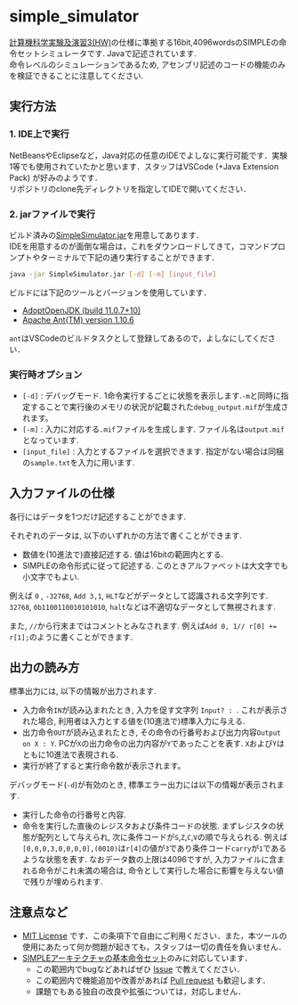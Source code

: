 # simple_simulator

[計算機科学実験及演習3(HW)](http://www.lab3.kuis.kyoto-u.ac.jp/~takase/le3a/)の仕様に準拠する16bit,4096wordsのSIMPLEの命令セットシミュレータです. Javaで記述されています.  
命令レベルのシミュレーションであるため, アセンブリ記述のコードの機能のみを検証できることに注意してください. 

## 実行方法

### 1. IDE上で実行

NetBeansやEclipseなど，Java対応の任意のIDEでよしなに実行可能です．実験1等でも使用されていたかと思います．スタッフはVSCode (+Java Extension Pack) が好みのようです．  
リポジトリのclone先ディレクトリを指定してIDEで開いてください．

### 2. jarファイルで実行

ビルド済みの[SimpleSimulator.jar](SimpleSimulator.jar)を用意してあります．  
IDEを用意するのが面倒な場合は，これをダウンロードしてきて，コマンドプロンプトやターミナルで下記の通り実行することができます．

```bash
java -jar SimpleSimulator.jar [-d] [-m] [input_file] 
```

ビルドには下記のツールとバージョンを使用しています．

- [AdoptOpenJDK (build 11.0.7+10)](https://adoptopenjdk.net/)
- [Apache Ant(TM) version 1.10.6](https://ant.apache.org/)

`ant`はVSCodeのビルドタスクとして登録してあるので，よしなにしてください．


### 実行時オプション

- `[-d]` : デバッグモード. 1命令実行するごとに状態を表示します.`-m`と同時に指定することで実行後のメモリの状況が記載された`debug_output.mif`が生成されます。
- `[-m]` : 入力に対応する`.mif`ファイルを生成します. ファイル名は`output.mif`となっています.
- `[input_file]` : 入力とするファイルを選択できます. 指定がない場合は同梱の`sample.txt`を入力に用います.

## 入力ファイルの仕様

各行にはデータを1つだけ記述することができます.

それぞれのデータは, 以下のいずれかの方法で書くことができます.

- 数値を(10進法で)直接記述する. 値は16bitの範囲内とする.
- SIMPLEの命令形式に従って記述する. このときアルファベットは大文字でも小文字でもよい.

例えば `0` , `-32768`, `Add 3,1`, `HLT`などがデータとして認識される文字列です.
`32768`, `0b1100110010101010`, `halt`などは不適切なデータとして無視されます.

また, `//`から行末まではコメントとみなされます. 例えば`Add 0, 1// r[0] += r[1];`のように書くことができます.

## 出力の読み方

標準出力には, 以下の情報が出力されます.
- 入力命令`IN`が読み込まれたとき, 入力を促す文字列 `Input? : `. これが表示された場合, 利用者は入力とする値を(10進法で)標準入力に与える.
- 出力命令`OUT`が読み込まれたとき, その命令の行番号および出力内容`Output on X : Y`. PCが`X`の出力命令の出力内容が`Y`であったことを表す. `X`および`Y`はともに10進法で表現される.
- 実行が終了すると実行命令数が表示されます。

デバッグモード(`-d`)が有効のとき, 標準エラー出力には以下の情報が表示されます.
- 実行した命令の行番号と内容.
- 命令を実行した直後のレジスタおよび条件コードの状態. まずレジスタの状態が配列として与えられ, 次に条件コードが`S`,`Z`,`C`,`V`の順で与えられる. 例えば`[0,0,0,3,0,0,0,0],(0010)`は`r[4]`の値が`3`であり条件コード`carry`が`1`であるような状態を表す.
なおデータ数の上限は4096ですが, 入力ファイルに含まれる命令がこれ未満の場合は, 命令として実行した場合に影響を与えない値で残りが埋められます.

## 注意点など

- [MIT License](LICENSE) です．この条項下で自由にご利用ください．また，本ツールの使用にあたって何か問題が起きても，スタッフは一切の責任を負いません．
- [SIMPLEアーキテクチャの基本命令セット](http://www.lab3.kuis.kyoto-u.ac.jp/~takase/le3a/#SIMPLE)のみに対応しています．
  - この範囲内でbugなどあればぜひ [Issue](../../issues) で教えてください．
  - この範囲内で機能追加や改善があれば [Pull request](../../pulls) も歓迎します．
  - 課題でもある独自の改良や拡張については，対応しません．


